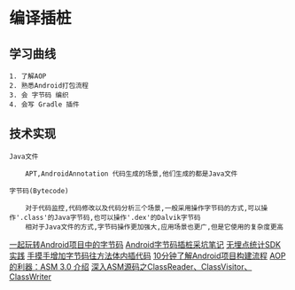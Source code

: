 # 编译插桩

## 学习曲线

    1. 了解AOP
    2. 熟悉Android打包流程
    3. 会 字节码 编织
    4. 会写 Gradle 插件
    
## 技术实现

    Java文件

        APT,AndroidAnnotation 代码生成的场景,他们生成的都是Java文件

    字节码(Bytecode)

        对于代码监控,代码修改以及代码分析三个场景,一般采用操作字节码的方式,可以操作'.class'的Java字节码,也可以操作'.dex'的Dalvik字节码
        相对于Java文件的方式,字节码操作更加强大,应用场景也更广,但是它使用的复杂度更高

[一起玩转Android项目中的字节码](http://quinnchen.me/2018/09/13/2018-09-13-asm-transform/)
[Android字节码插桩采坑笔记](https://juejin.im/post/5aa0e7eff265da2395308f48)
[无埋点统计SDK实践](https://juejin.im/post/5c0e4117518825369c566f07)
[手摸手增加字节码往方法体内插代码](http://www.wangyuwei.me/2017/01/22/%E6%89%8B%E6%91%B8%E6%89%8B%E5%A2%9E%E5%8A%A0%E5%AD%97%E8%8A%82%E7%A0%81%E5%BE%80%E6%96%B9%E6%B3%95%E4%BD%93%E5%86%85%E6%8F%92%E4%BB%A3%E7%A0%81/)
[10分钟了解Android项目构建流程](https://juejin.im/post/5a69c0ccf265da3e2a0dc9aa)
[AOP 的利器：ASM 3.0 介绍](https://www.ibm.com/developerworks/cn/java/j-lo-asm30/)
[深入ASM源码之ClassReader、ClassVisitor、ClassWriter](http://www.blogjava.net/DLevin/archive/2014/06/25/414292.html)